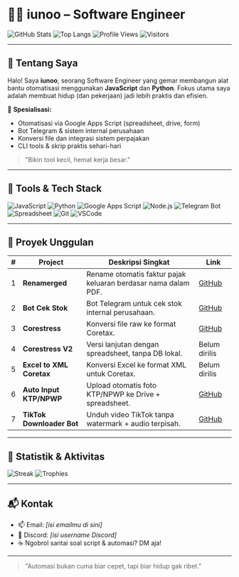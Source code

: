 # 👨‍💻 iunoo – Software Engineer

![GitHub Stats](https://github-readme-stats.vercel.app/api?username=iunoo&show_icons=true&theme=tokyonight)
![Top Langs](https://github-readme-stats.vercel.app/api/top-langs/?username=iunoo&layout=compact&theme=tokyonight)
![Profile Views](https://komarev.com/ghpvc/?username=iunoo&color=blueviolet)
![Visitors](https://visitor-badge.laobi.icu/badge?page_id=iunoo)

---

## 👋 Tentang Saya

Halo! Saya **iunoo**, seorang Software Engineer yang gemar membangun alat bantu otomatisasi menggunakan **JavaScript** dan **Python**. Fokus utama saya adalah membuat hidup (dan pekerjaan) jadi lebih praktis dan efisien.

🧠 **Spesialisasi:**
- Otomatisasi via Google Apps Script (spreadsheet, drive, form)
- Bot Telegram & sistem internal perusahaan
- Konversi file dan integrasi sistem perpajakan
- CLI tools & skrip praktis sehari-hari

> "Bikin tool kecil, hemat kerja besar."

---

## 🚀 Tools & Tech Stack

![JavaScript](https://img.shields.io/badge/-JavaScript-F7DF1E?style=for-the-badge&logo=javascript&logoColor=black)
![Python](https://img.shields.io/badge/-Python-3776AB?style=for-the-badge&logo=python&logoColor=white)
![Google Apps Script](https://img.shields.io/badge/-Apps%20Script-4285F4?style=for-the-badge&logo=google&logoColor=white)
![Node.js](https://img.shields.io/badge/-Node.js-339933?style=for-the-badge&logo=nodedotjs&logoColor=white)
![Telegram Bot](https://img.shields.io/badge/-Telegram%20Bot-0088CC?style=for-the-badge&logo=telegram&logoColor=white)
![Spreadsheet](https://img.shields.io/badge/-Google%20Sheets-34A853?style=for-the-badge&logo=googlesheets&logoColor=white)
![Git](https://img.shields.io/badge/-Git-F05032?style=for-the-badge&logo=git&logoColor=white)
![VSCode](https://img.shields.io/badge/-VS%20Code-007ACC?style=for-the-badge&logo=visualstudiocode&logoColor=white)

---

## 🧪 Proyek Unggulan

| # | Project | Deskripsi Singkat | Link |
|---|---------|-------------------|------|
| 1 | **Renamerged** | Rename otomatis faktur pajak keluaran berdasar nama dalam PDF. | [GitHub](https://github.com/iunoo/renamerged) |
| 2 | **Bot Cek Stok** | Bot Telegram untuk cek stok internal perusahaan. | [GitHub](https://github.com/iunoo/bot-CekStok) |
| 3 | **Corestress** | Konversi file raw ke format Coretax. | [GitHub](https://github.com/iunoo/Corestress) |
| 4 | **Corestress V2** | Versi lanjutan dengan spreadsheet, tanpa DB lokal. | Belum dirilis |
| 5 | **Excel to XML Coretax** | Konversi Excel ke format XML untuk Coretax. | Belum dirilis |
| 6 | **Auto Input KTP/NPWP** | Upload otomatis foto KTP/NPWP ke Drive + spreadsheet. | [GitHub](https://github.com/iunoo/bot-AutoInputKTPNPWP) |
| 7 | **TikTok Downloader Bot** | Unduh video TikTok tanpa watermark + audio terpisah. | [GitHub](https://github.com/iunoo/Tiktok_Downloader) |

---

## 🌟 Statistik & Aktivitas

![Streak](https://github-readme-streak-stats.herokuapp.com/?user=iunoo&theme=tokyonight&hide_border=false)
![Trophies](https://github-profile-trophy.vercel.app/?username=iunoo&theme=tokyonight&row=1&no-frame=true&margin-w=10)

---

## 📬 Kontak

- 📫 Email: _[isi emailmu di sini]_  
- 💬 Discord: _[isi username Discord]_  
- ☕ Ngobrol santai soal script & automasi? DM aja!

---

> "Automasi bukan cuma biar cepet, tapi biar hidup gak ribet."
